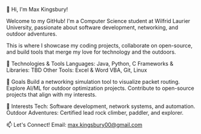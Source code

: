 👋 Hi, I'm Max Kingsbury!

Welcome to my GitHub! I'm a Computer Science student at Wilfrid Laurier University, 
passionate about software development, networking, and outdoor adventures. 

This is where I showcase my coding projects, collaborate on open-source, 
and build tools that merge my love for technology and the outdoors.

🔧 Technologies & Tools
    Languages: Java, Python, C
    Frameworks & Libraries: TBD
    Other Tools: Excel & Word VBA, Git, Linux

🎯 Goals
    Build a networking simulation tool to visualize packet routing.
    Explore AI/ML for outdoor optimization projects.
    Contribute to open-source projects that align with my interests.

🚀 Interests
    Tech: Software development, network systems, and automation.
    Outdoor Adventures: Certified lead rock climber, paddler, and explorer.

📫 Let's Connect!
    Email: max.kingsbury00@gmail.com

    


    

